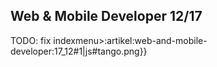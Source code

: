 ## Web & Mobile Developer 12/17

TODO: fix indexmenu>:artikel:web-and-mobile-developer:17_12#1|js#tango.png}}
